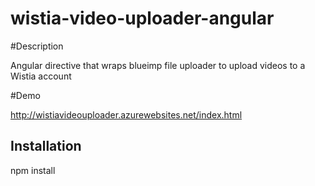 # wistia-video-uploader-angular

#Description

Angular directive that wraps blueimp file uploader to upload videos to a Wistia account


#Demo

http://wistiavideouploader.azurewebsites.net/index.html

## Installation

npm install